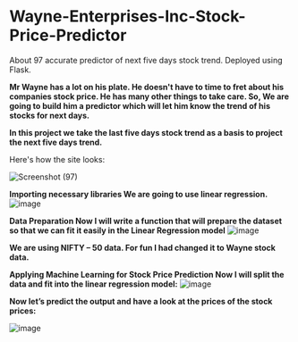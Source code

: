 # Wayne-Enterprises-Inc-Stock-Price-Predictor
About 97 accurate predictor of  next five days stock trend. Deployed using Flask.


**Mr Wayne has a lot on his plate. He doesn't have to time to fret about his companies stock price. He has many other things to take care.
So, We are going to build him a predictor which will let him know the trend of his stocks for next days.**


**In this project we take the last five days stock trend as a basis to project the next five days trend.**


Here's how the site looks:

![Screenshot (97)](https://user-images.githubusercontent.com/72303641/137005982-bf24eff7-fd50-4d18-8e35-c259743dfb73.png)

**Importing necessary libraries
We are going to use linear regression.**
 ![image](https://user-images.githubusercontent.com/72303641/138639157-84072d06-cff3-4467-bb55-87b348492dda.png)

 
 
**Data Preparation
Now I will write a function that will prepare the dataset so that we can fit it easily in the Linear Regression model**
 ![image](https://user-images.githubusercontent.com/72303641/138639124-75e682ba-4e0e-4393-9e13-253528e9b93d.png)


**We are using NIFTY – 50 data. For fun I had changed it to Wayne stock data.**


**Applying Machine Learning for Stock Price Prediction
Now I will split the data and fit into the linear regression model:**
 ![image](https://user-images.githubusercontent.com/72303641/138639246-922921d7-0642-4ea0-b766-0033c535c5ce.png)


**Now let’s predict the output and have a look at the prices of the stock prices:**

![image](https://user-images.githubusercontent.com/72303641/138639270-c43c4cbe-0803-45f8-b192-1d7608b73927.png)



